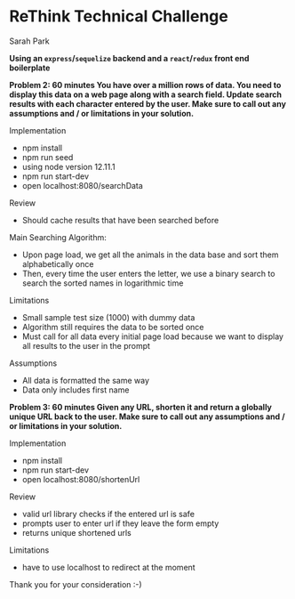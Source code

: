 # ReThink Technical Challenge

Sarah Park

**Using an `express`/`sequelize` backend and a `react`/`redux` front end boilerplate**

**Problem 2: 60 minutes
You have over a million rows of data. You need to display this data on a web page along with a search field. Update search results with each character entered by the user. Make sure to call out any assumptions and / or limitations in your solution.**

Implementation

* npm install
* npm run seed
* using node version 12.11.1
* npm run start-dev
* open localhost:8080/searchData

Review

* Should cache results that have been searched before

Main Searching Algorithm:

* Upon page load, we get all the animals in the data base and sort them alphabetically once
* Then, every time the user enters the letter, we use a binary search to search the sorted names in logarithmic time

Limitations

* Small sample test size (1000) with dummy data
* Algorithm still requires the data to be sorted once
* Must call for all data every initial page load because we want to display all results to the user in the prompt

Assumptions

* All data is formatted the same way
* Data only includes first name

**Problem 3: 60 minutes
Given any URL, shorten it and return a globally unique URL back to the user. Make sure to call out any assumptions and / or limitations in your solution.**

Implementation

* npm install
* npm run start-dev
* open localhost:8080/shortenUrl

Review

* valid url library checks if the entered url is safe
* prompts user to enter url if they leave the form empty
* returns unique shortened urls

Limitations

* have to use localhost to redirect at the moment

Thank you for your consideration :-)
